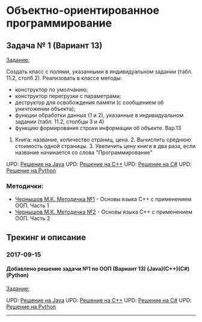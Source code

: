 # Объектно-ориентированное программирование

## Задача № 1 (Вариант 13)

[Задание:](./OOP/lab01/%D0%97%D0%B0%D0%B4%D0%B0%D0%BD%D0%B8%D0%B501.txt)

Создать класс с полями, указанными в индивидуальном задании (табл. 11.2, столб 2).
Реализовать в классе методы:
- конструктор по умолчанию;
- конструктор перегрузки с параметрами;
- деструктор для освобождения памяти (с сообщением об уничтожении объекта);
- функции обработки данных (1 и 2), указанные в индивидуальном задании (табл. 11.2, столбцы 3 и 4)
- функцию формирования строки информации об объекте.
Вар.13
1. Книга: название, количество страниц, цена. 2. Вычислить среднюю стоимость одной страницы. 3. Увеличить цену книги в два раза, если название начинается со слова "Программирование"

UPD: [Решение на Java](./OOP/lab01/java)
UPD: [Решение на С++](./OOP/lab01/c%2B%2B)
UPD: [Решение на С#](./OOP/lab01/c%23/lab01)
UPD: [Решение на Python](./OOP/lab01/py)

### Методички:
- [Чернышов М.К. Методичка №1](https://cloud.mail.ru/public/MHuZ/KoQVWrJGw) - Основы языка C++ с применением ООП. Часть 1
- [Чернышов М.К. Методичка №2](https://cloud.mail.ru/public/4oma/9qFewBLvP) - Основы языка C++ с применением ООП. Часть 2

## Трекинг и описание


### 2017-09-15
#### Добавлено решение задачи №1 по ООП (Вариант 13) (Java)(С++)(C#)(Python)
[Задание:](./OOP/lab01/%D0%97%D0%B0%D0%B4%D0%B0%D0%BD%D0%B8%D0%B501.txt)

UPD: [Решение на Java](./OOP/lab01/java)
UPD: [Решение на С++](./OOP/lab01/c%2B%2B)
UPD: [Решение на С#](./OOP/lab01/c%23/lab01)
UPD: [Решение на Python](./OOP/lab01/py)

-------